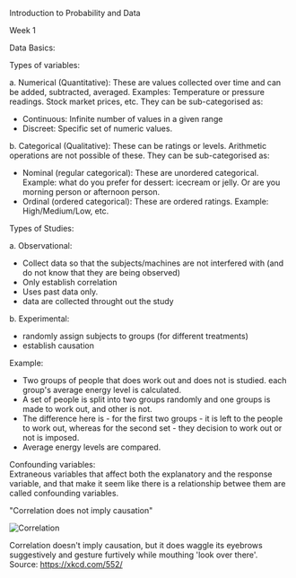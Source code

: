 Introduction to Probability and Data

Week 1

Data Basics:

Types of variables:</br>

a. Numerical (Quantitative): 
These are values collected over time and can be added, subtracted, averaged. Examples: Temperature or pressure readings. Stock market prices, etc. They can be sub-categorised as: </br>
   - Continuous: Infinite number of values in a given range </br>
   - Discreet: Specific set of numeric values. </br>
   
b. Categorical (Qualitative): These can be ratings or levels. Arithmetic operations are not possible of these. They can be sub-categorised as: </br>
   - Nominal (regular categorical): These are unordered categorical. Example: what do you prefer for dessert: icecream or jelly. Or are you morning person or afternoon person. </br>
   - Ordinal (ordered categorical): These are ordered ratings. Example: High/Medium/Low, etc. </br>

Types of Studies:</br>

a. Observational:</br>
   - Collect data so that the subjects/machines are not interfered with (and do not know that they are being observed)</br>
   - Only establish correlation</br>
   - Uses past data only.</br>
   - data are collected throught out the study</br>
   
b. Experimental:<br>
   - randomly assign subjects to groups (for different treatments)</br>
   - establish causation</br>

Example:</br>
- Two groups of people that does work out and does not is studied. each group's average energy level is calculated.</br>
- A set of people is split into two groups randomly and one groups is made to work out, and other is not.</br>
- The difference here is - for the first two groups - it is left to the people to work out, whereas for the second set - they decision to work out or not is imposed.</br>
- Average energy levels are compared.</br>
     
Confounding variables:</br>
Extraneous variables that affect both the explanatory and the response variable, and that make it seem like there is a relationship betwee them are called confounding variables.</br>
    
"Correlation does not imply causation" </br>
    
![Correlation](https://imgs.xkcd.com/comics/correlation.png)

Correlation doesn't imply causation, but it does waggle its eyebrows suggestively and gesture furtively while mouthing 'look over there'.</br>
Source: https://xkcd.com/552/
